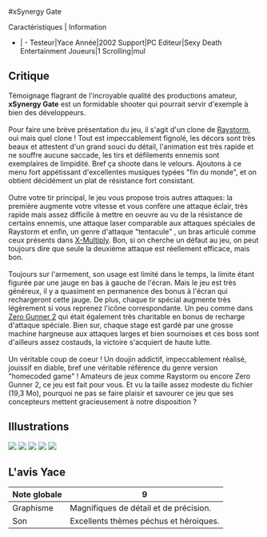 #xSynergy Gate

Caractéristiques | Information
- | -
Testeur|Yace
Année|2002
Support|PC
Editeur|Sexy Death Entertainment
Joueurs|1
Scrolling|mul

## Critique
Témoignage flagrant de l'incroyable qualité des productions amateur, <b>xSynergy Gate</b> est un formidable shooter qui pourrait servir d'exemple à bien des développeurs.<br/><br/>Pour faire une brève présentation du jeu, il s'agit d'un clone de <a href="/index.php?page=fiche&id=298">Raystorm</a>, oui mais quel clone ! Tout est impeccablement fignolé, les décors sont très beaux et attestent d'un grand souci du détail, l'animation est très rapide et ne souffre aucune saccade, les tirs et défilements ennemis sont exemplaires de limpidité. Bref ça shoote dans le velours. Ajoutons à ce menu fort appétissant d'excellentes musiques typées "fin du monde", et on obtient décidément un plat de résistance fort consistant.<br/><br/>Outre votre tir principal, le jeu vous propose trois autres attaques: la première augmente votre vitesse et vous confère une attaque éclair, très rapide mais assez difficile à mettre en oeuvre au vu de la résistance de certains ennemis, une attaque laser comparable aux attaques spéciales de Raystorm et enfin, un genre d'attaque "tentacule" , un bras articulé comme ceux présents dans <a href="/index.php?page=fiche&id=85">X-Multiply</a>. Bon, si on cherche un défaut au jeu, on peut toujours dire que seule la deuxième attaque est réellement efficace, mais bon.<br/><br/>Toujours sur l'armement, son usage est limité dans le temps, la limite étant figurée par une jauge en bas à gauche de l'écran. Mais le jeu est très généreux, il y a quasiment en permanence des bonus à l'écran qui rechargeront cette jauge. De plus, chaque tir spécial augmente très légèrement si vous reprenez l'icône correspondante. Un peu comme dans <a href="/index.php?page=fiche&id=394">Zero Gunner 2</a> qui était également très charitable en bonus de recharge d'attaque spéciale. Bien sur, chaque stage est gardé par une grosse machine hargneuse aux attaques larges et bien sournoises et ces boss sont d'ailleurs assez costauds, la victoire s'acquiert de haute lutte.<br/><br/>Un véritable coup de coeur ! Un doujin addictif, impeccablement réalisé, jouissif en diable, bref une véritable référence du genre version "homecoded game" ! Amateurs de jeux comme Raystorm ou encore Zero Gunner 2, ce jeu est fait pour vous. Et vu la taille assez modeste du fichier (19,3 Mo), pourquoi ne pas se faire plaisir et savourer ce jeu que ses concepteurs mettent gracieusement à notre disposition ?

## Illustrations
![](http://www.shmup.com/images/thumbs/img_fiche_1_1065.gif)
![](http://www.shmup.com/images/thumbs/img_fiche_2_1065.jpg)
![](http://www.shmup.com/images/thumbs/img_fiche_3_1065.jpg)
![](http://www.shmup.com/images/thumbs/img_fiche_4_1065.jpg)
![](http://www.shmup.com/images/thumbs/img_fiche_5_1065.jpg)

## L'avis Yace
Note globale|9
-|-
Graphisme|Magnifiques de détail et de précision.
Son|Excellents thèmes péchus et héroiques.
